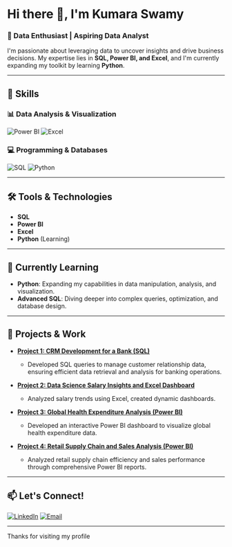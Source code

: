 # Hi there 👋, I'm Kumara Swamy

### 🌟 Data Enthusiast | Aspiring Data Analyst

I'm passionate about leveraging data to uncover insights and drive business decisions. My expertise lies in **SQL, Power BI, and Excel**, and I'm currently expanding my toolkit by learning **Python**.

---

## 🚀 Skills

### 📊 Data Analysis & Visualization
![Power BI](https://img.shields.io/badge/Power%20BI-Informational?style=flat&logo=powerbi&logoColor=white&color=brightgreen)
![Excel](https://img.shields.io/badge/Excel-Informational?style=flat&logo=microsoft-excel&logoColor=white&color=brightgreen)

### 💻 Programming & Databases
![SQL](https://img.shields.io/badge/SQL-Informational?style=flat&logo=postgresql&logoColor=white&color=blue)
![Python](https://img.shields.io/badge/Python-Informational?style=flat&logo=python&logoColor=white&color=yellow)

---

## 🛠️ Tools & Technologies

- **SQL**
- **Power BI**
- **Excel**
- **Python** (Learning)

---

## 🌱 Currently Learning
- **Python**: Expanding my capabilities in data manipulation, analysis, and visualization.
- **Advanced SQL**: Diving deeper into complex queries, optimization, and database design.

---

## 🔭 Projects & Work

- **[Project 1: CRM Development for a Bank (SQL)](#)**
  - Developed SQL queries to manage customer relationship data, ensuring efficient data retrieval and analysis for banking operations.

- **[Project 2: Data Science Salary Insights and Excel Dashboard](#)**
  - Analyzed salary trends using Excel, created dynamic dashboards.

- **[Project 3: Global Health Expenditure Analysis (Power BI)](#)**
  - Developed an interactive Power BI dashboard to visualize global health expenditure data.

- **[Project 4: Retail Supply Chain and Sales Analysis (Power BI)](#)**
  - Analyzed retail supply chain efficiency and sales performance through comprehensive Power BI reports.

---

## 📫 Let's Connect!
[![LinkedIn](https://img.shields.io/badge/LinkedIn-Connect-blue?style=flat&logo=linkedin)](https://www.linkedin.com/in/your-linkedin-profile)
[![Email](https://img.shields.io/badge/Email-Contact%20Me-red?style=flat&logo=gmail)](mailto:your-email@example.com)

---

Thanks for visiting my profile
